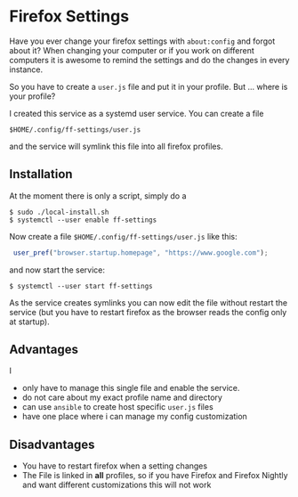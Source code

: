 # Firefox Settings

Have you ever change your firefox settings with `about:config` and forgot about it?
When changing your computer or if you work on different computers it is awesome
to remind the settings and do the changes in every instance.

So you have to create a `user.js` file and put it in your profile. But ... where
is your profile?

I created this service as a systemd user service. You can create a file
~~~
$HOME/.config/ff-settings/user.js
~~~
and the service will symlink this file into all firefox profiles.

## Installation

At the moment there is only a script, simply do a
~~~
$ sudo ./local-install.sh
$ systemctl --user enable ff-settings
~~~

Now create a file `$HOME/.config/ff-settings/user.js` like this:
~~~js
 user_pref("browser.startup.homepage", "https://www.google.com");
~~~

and now start the service:
~~~
$ systemctl --user start ff-settings
~~~

As the service creates symlinks you can now edit the file without restart the service
(but you have to restart firefox as the browser reads the config only at startup).


## Advantages

I
 - only have to manage this single file and enable the service.
 - do not care about my exact profile name and directory
 - can use `ansible` to create host specific `user.js` files
 - have one place where i can manage my config customization

## Disadvantages

 - You have to restart firefox when a setting changes
 - The File is linked in **all** profiles, so if you have Firefox and Firefox
   Nightly and want different customizations this will not work


